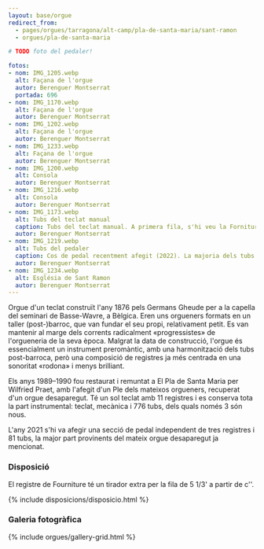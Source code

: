 ```yaml
---
layout: base/orgue
redirect_from:
  - pages/orgues/tarragona/alt-camp/pla-de-santa-maria/sant-ramon
  - orgues/pla-de-santa-maria

# TODO foto del pedaler!

fotos:
- nom: IMG_1205.webp
  alt: Façana de l'orgue
  autor: Berenguer Montserrat
  portada: 696
- nom: IMG_1170.webp
  alt: Façana de l'orgue
  autor: Berenguer Montserrat
- nom: IMG_1202.webp
  alt: Façana de l'orgue
  autor: Berenguer Montserrat
- nom: IMG_1233.webp
  alt: Façana de l'orgue
  autor: Berenguer Montserrat
- nom: IMG_1200.webp
  alt: Consola
  autor: Berenguer Montserrat
- nom: IMG_1216.webp
  alt: Consola
  autor: Berenguer Montserrat
- nom: IMG_1173.webp
  alt: Tubs del teclat manual
  caption: Tubs del teclat manual. A primera fila, s'hi veu la Forniture afegida, provinent d'un orgue del mateix constructor. 
  autor: Berenguer Montserrat
- nom: IMG_1219.webp
  alt: Tubs del pedaler
  caption: Cos de pedal recentment afegit (2022). La majoria dels tubs són originals d'un orgue del mateix constructor
  autor: Berenguer Montserrat
- nom: IMG_1234.webp
  alt: Església de Sant Ramon
  autor: Berenguer Montserrat
---
```


Orgue d'un teclat construït l'any 1876 pels Germans Gheude per a la capella del seminari de Basse-Wavre, a Bèlgica. 
Eren uns orgueners formats en un taller (post-)barroc, que van fundar el seu propi, relativament petit. Es van mantenir
al marge dels corrents radicalment «progressistes» de l'orgueneria de la seva època. Malgrat la data de construcció,
l'orgue és essencialment un instrument preromàntic, amb una harmonització dels tubs post-barroca, però una composició 
de registres ja més centrada en una sonoritat «rodona» i menys brilliant.

Els anys 1989–1990 fou restaurat i remuntat a El Pla de Santa Maria per Wilfried Praet, amb l'afegit d'un Ple dels 
mateixos orgueners, recuperat d'un orgue desaparegut. Té un sol teclat amb 11 registres i es conserva tota la part 
instrumental: teclat, mecànica i 776 tubs, dels quals només 3 són nous.

L'any 2021 s'hi va afegir una secció de pedal independent de tres registres i 81 tubs, la major part provinents del 
mateix orgue desaparegut ja mencionat. 

### Disposició

El registre de Fourniture té un tirador extra per la fila de 5 1/3' a partir de c''.

{% include disposicions/disposicio.html %}

### Galeria fotogràfica

{% include orgues/gallery-grid.html %}
